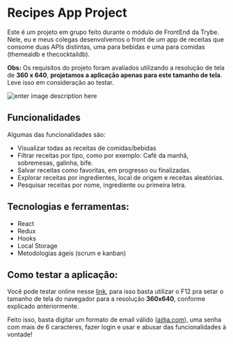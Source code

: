 # Recipes App Project

Este é um projeto em grupo feito durante o módulo de FrontEnd da Trybe. Nele, eu e meus colegas desenvolvemos o front de um app de receitas que consome duas APIs distintas, uma para bebidas e uma para comidas (themealdb e thecocktaildb).

**Obs:** Os requisitos do projeto foram avaliados utilizando a resolução de tela de **360 x 640**, **projetamos a aplicação apenas para este tamanho de tela**. Leve isso em consideração ao testar.

![enter image description here](https://i.imgur.com/D2tffOE.png)

## Funcionalidades

Algumas das funcionalidades são:

 - Visualizar todas as receitas de comidas/bebidas
 - Filtrar receitas por tipo, como por exemplo: Café da manhã, sobremesas, galinha, bife.
 - Salvar receitas como favoritas, em progresso ou finalizadas.
 - Explorar receitas por ingredientes, local de origem e receitas aleatórias.
 - Pesquisar receitas por nome, ingrediente ou primeira letra.

## Tecnologias e ferramentas:

 - React
 - Redux
 - Hooks
 - Local Storage
 - Metodologias ágeis (scrum e kanban)

## Como testar a aplicação:

 Você pode testar online nesse [link](https://my-recipes-app.vercel.app/), para isso basta utilizar o F12 pra setar o tamanho de tela do navegador para a resolução **360x640**, conforme explicado anteriormente.
 
 Feito isso, basta digitar um formato de email válido (a@a.com), uma senha com mais de 6 caracteres, fazer login e usar e abusar das funcionalidades à vontade!
